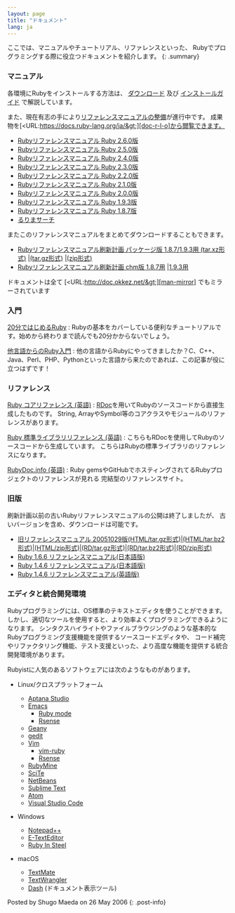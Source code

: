 ```yaml
---
layout: page
title: "ドキュメント"
lang: ja
---
```


ここでは、マニュアルやチュートリアル、リファレンスといった、
Rubyでプログラミングする際に役立つドキュメントを紹介します。
{: .summary}

### マニュアル

各環境にRubyをインストールする方法は、 [ダウンロード](/ja/downloads) 及び [インストールガイド](/ja/installation) で解説しています。

また、現在有志の手により[リファレンスマニュアルの整備][rurema-wiki]が進行中です。
成果物を[&lt;URL:https://docs.ruby-lang.org/ja/&gt;][doc-r-l-o]から閲覧できます。

* [Rubyリファレンスマニュアル Ruby 2.6.0版][man-260]
* [Rubyリファレンスマニュアル Ruby 2.5.0版][man-250]
* [Rubyリファレンスマニュアル Ruby 2.4.0版][man-240]
* [Rubyリファレンスマニュアル Ruby 2.3.0版][man-230]
* [Rubyリファレンスマニュアル Ruby 2.2.0版][man-220]
* [Rubyリファレンスマニュアル Ruby 2.1.0版][man-210]
* [Rubyリファレンスマニュアル Ruby 2.0.0版][man-200]
* [Rubyリファレンスマニュアル Ruby 1.9.3版][man-193]
* [Rubyリファレンスマニュアル Ruby 1.8.7版][man-187]
* [るりまサーチ][man-search]

またこのリファレンスマニュアルをまとめてダウンロードすることもできます。

* [Rubyリファレンスマニュアル刷新計画 パッケージ版 1.8.7/1.9.3用 (tar.xz形式)][man-xz]
  \|[(tar.gz形式)][man-gz] \|[(zip形式)][man-zip]
* [Rubyリファレンスマニュアル刷新計画 chm版 1.8.7用][man-187-chm] \|[1.9.3用][man-193-chm]

ドキュメントは全て [&lt;URL:http://doc.okkez.net/&gt;][man-mirror] でもミラーされています

### 入門

[20分ではじめるRuby](/ja/documentation/quickstart/)
: Rubyの基本をカバーしている便利なチュートリアルです。始めから終わりまで読んでも20分かからないでしょう。

[他言語からのRuby入門](/ja/documentation/ruby-from-other-languages/)
: 他の言語からRubyにやってきましたか？C、C++、Java、Perl、PHP、Pythonといった言語から来たのであれば、この記事が役に立つはずです！

### リファレンス

[Ruby コアリファレンス (英語)](http://www.ruby-doc.org/core/)
: [RDoc](https://ruby.github.io/rdoc/)を用いてRubyのソースコードから直接生成したものです。
  String, ArrayやSymbol等のコアクラスやモジュールのリファレンスがあります。

[Ruby 標準ライブラリリファレンス (英語)](http://www.ruby-doc.org/stdlib/)
: こちらもRDocを使用してRubyのソースコードから生成しています。
  こちらはRubyの標準ライブラリのリファレンスになります。

[RubyDoc.info (英語)](http://www.rubydoc.info/)
: Ruby gemsやGitHubでホスティングされてるRubyプロジェクトのリファレンスが見れる
  完結型のリファレンスサイト。

### 旧版

刷新計画以前の古いRubyリファレンスマニュアルの公開は終了しましたが、
古いバージョンを含め、ダウンロードは可能です。

* [旧リファレンスマニュアル
  20051029版(HTML/tar.gz形式)][old-man-html-gz]\|[(HTML/tar.bz2形式)][old-man-html-bz2]\|[(HTML/zip形式)][old-man-html-zip]\|[(RD/tar.gz形式)][old-man-rd-gz]\|[(RD/tar.bz2形式)][old-man-rd-bz2]\|[(RD/zip形式)][old-man-rd-zip]
* [Ruby 1.6.6 リファレンスマニュアル(日本語版)][man-166-ja]
* [Ruby 1.4.6 リファレンスマニュアル(日本語版)][man-146-ja]
* [Ruby 1.4.6 リファレンスマニュアル(英語版)][man-146-en]

### エディタと統合開発環境

Rubyプログラミングには、OS標準のテキストエディタを使うことができます。
しかし、適切なツールを使用すると、より効率よくプログラミングできるようになります。
シンタクスハイライトやファイルブラウジングのような基本的なRubyプログラミング支援機能を提供するソースコードエディタや、
コード補完やリファクタリング機能、テスト支援といった、より高度な機能を提供する統合開発環境があります。

Rubyistに人気のあるソフトウェアには次のようなものがあります。

* Linux/クロスプラットフォーム
  * [Aptana Studio][19]
  * [Emacs][20]
    * [Ruby mode][21]
    * [Rsense][22]
  * [Geany][23]
  * [gedit][24]
  * [Vim][25]
    * [vim-ruby][26]
    * [Rsense][22]
  * [RubyMine][27]
  * [SciTe][28]
  * [NetBeans][36]
  * [Sublime Text][37]
  * [Atom][atom]
  * [Visual Studio Code][vscode]

* Windows
  * [Notepad++][29]
  * [E-TextEditor][30]
  * [Ruby In Steel][31]

* macOS
  * [TextMate][32]
  * [TextWrangler][33]
  * [Dash][39] (ドキュメント表示ツール)

Posted by Shugo Maeda on 26 May 2006
{: .post-info}



[rurema-wiki]: https://github.com/rurema/doctree/wiki
[doc-r-l-o]: https://docs.ruby-lang.org/ja/
[man-187]: https://docs.ruby-lang.org/ja/1.8.7/doc/index.html
[man-193]: https://docs.ruby-lang.org/ja/1.9.3/doc/index.html
[man-200]: https://docs.ruby-lang.org/ja/2.0.0/doc/index.html
[man-210]: https://docs.ruby-lang.org/ja/2.1.0/doc/index.html
[man-220]: https://docs.ruby-lang.org/ja/2.2.0/doc/index.html
[man-230]: https://docs.ruby-lang.org/ja/2.3.0/doc/index.html
[man-240]: https://docs.ruby-lang.org/ja/2.4.0/doc/index.html
[man-250]: https://docs.ruby-lang.org/ja/2.5.0/doc/index.html
[man-260]: https://docs.ruby-lang.org/ja/2.6.0/doc/index.html
[man-search]: https://docs.ruby-lang.org/ja/search/
[man-xz]: https://cache.ruby-lang.org/pub/ruby/doc/ruby-refm-1.9.3-dynamic-20120829.tar.xz
[man-gz]: https://cache.ruby-lang.org/pub/ruby/doc/ruby-refm-1.9.3-dynamic-20120829.tar.gz
[man-zip]: https://cache.ruby-lang.org/pub/ruby/doc/ruby-refm-1.9.3-dynamic-20120829.zip
[man-187-chm]: https://cache.ruby-lang.org/pub/ruby/doc/ruby-refm-1.8.7-20120829.chm
[man-193-chm]: https://cache.ruby-lang.org/pub/ruby/doc/ruby-refm-1.9.3-20120829.chm
[man-mirror]: http://doc.okkez.net/
[old-man-html-gz]: https://cache.ruby-lang.org/pub/ruby/doc/ruby-man-ja-html-20051029.tar.gz
[old-man-html-bz2]: https://cache.ruby-lang.org/pub/ruby/doc/ruby-man-ja-html-20051029.tar.bz2
[old-man-html-zip]: https://cache.ruby-lang.org/pub/ruby/doc/ruby-man-ja-html-20051029.zip
[old-man-rd-gz]: https://cache.ruby-lang.org/pub/ruby/doc/ruby-man-ja-rd-20051029.tar.gz
[old-man-rd-bz2]: https://cache.ruby-lang.org/pub/ruby/doc/ruby-man-ja-rd-20051029.tar.bz2
[old-man-rd-zip]: https://cache.ruby-lang.org/pub/ruby/doc/ruby-man-ja-rd-20051029.zip
[man-166-ja]: https://cache.ruby-lang.org/pub/ruby/doc/ruby-man-ja-1.6.6-20011225-rd.tar.gz
[man-146-ja]: https://cache.ruby-lang.org/pub/ruby/doc/ruby-man-1.4.6-jp.tar.gz
[man-146-en]: https://cache.ruby-lang.org/pub/ruby/doc/ruby-man-1.4.6.tar.gz

[19]: http://www.aptana.com/
[20]: http://www.gnu.org/software/emacs/
[21]: http://www.emacswiki.org/emacs/RubyMode
[22]: http://rsense.github.io/
[23]: http://www.geany.org/
[24]: http://projects.gnome.org/gedit/screenshots.html
[25]: http://www.vim.org/
[26]: https://github.com/vim-ruby/vim-ruby
[27]: http://www.jetbrains.com/ruby/
[28]: http://www.scintilla.org/SciTE.html
[29]: http://notepad-plus-plus.org/
[30]: http://www.e-texteditor.com/
[31]: http://www.sapphiresteel.com/
[32]: http://macromates.com/
[33]: http://www.barebones.com/products/textwrangler/
[36]: https://netbeans.org/
[37]: http://www.sublimetext.com/
[39]: http://kapeli.com/dash
[atom]: https://atom.io/
[vscode]: https://code.visualstudio.com/
